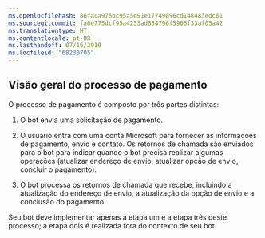 ```yaml
---
ms.openlocfilehash: 86faca976bc95a5e91e17749096cd148483edc61
ms.sourcegitcommit: fa6e775dcf95a4253ad854796f5906f33af05a42
ms.translationtype: HT
ms.contentlocale: pt-BR
ms.lasthandoff: 07/16/2019
ms.locfileid: "68230705"
---
```

## <a name="payment-process-overview"></a>Visão geral do processo de pagamento

O processo de pagamento é composto por três partes distintas:

1. O bot envia uma solicitação de pagamento.

2. O usuário entra com uma conta Microsoft para fornecer as informações de pagamento, envio e contato. Os retornos de chamada são enviados para o bot para indicar quando o bot precisa realizar algumas operações (atualizar endereço de envio, atualizar opção de envio, concluir o pagamento).

3. O bot processa os retornos de chamada que recebe, incluindo a atualização do endereço de envio, a atualização da opção de envio e a conclusão do pagamento. 

Seu bot deve implementar apenas a etapa um e a etapa três deste processo; a etapa dois é realizada fora do contexto de seu bot. 
